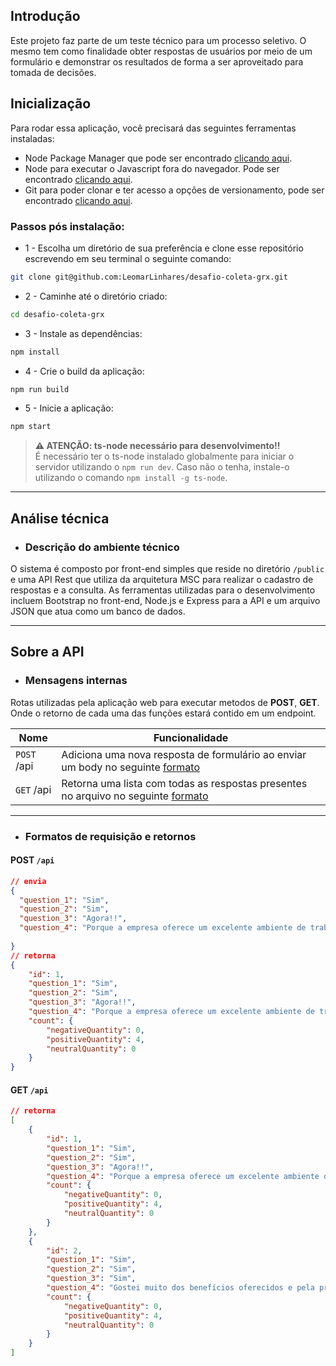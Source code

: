 ## Introdução

Este projeto faz parte de um teste técnico para um processo seletivo. O mesmo tem como finalidade obter respostas de usuários por meio de um formulário e demonstrar os resultados de forma a ser aproveitado para tomada de decisões.

## Inicialização
Para rodar essa aplicação, você precisará das seguintes ferramentas instaladas:
* Node Package Manager que pode ser encontrado [clicando aqui](https://www.npmjs.com/).
* Node para executar o Javascript fora do navegador. Pode ser encontrado [clicando aqui](https://nodejs.org/en/).
* Git para poder clonar e ter acesso a opções de versionamento, pode ser encontrado [clicando aqui](https://git-scm.com/).

### Passos pós instalação:
 - 1 - Escolha um diretório de sua preferência e clone esse repositório escrevendo em seu terminal o seguinte comando:

```bash
git clone git@github.com:LeomarLinhares/desafio-coleta-grx.git
```
 - 2 - Caminhe até o diretório criado:

```bash
cd desafio-coleta-grx
```
 - 3 - Instale as dependências:

```bash
npm install
```
 - 4 - Crie o build da aplicação:

```bash
npm run build
```
 - 5 - Inicie a aplicação:

```bash
npm start
```

> **⚠ ATENÇÃO: ts-node necessário para desenvolvimento!!**  
> É necessário ter o ts-node instalado globalmente para iniciar o servidor utilizando o ```npm run dev```. Caso não o tenha, instale-o utilizando o comando ```npm install -g ts-node```.

---

## Análise técnica

 - ### Descrição do ambiente técnico

O sistema é composto por front-end simples que reside no diretório ```/public``` e uma API Rest que utiliza da arquitetura MSC para realizar o cadastro de respostas e a consulta.
As ferramentas utilizadas para o desenvolvimento incluem Bootstrap no front-end, Node.js e Express para a API e um arquivo JSON que atua como um banco de dados.

---

## Sobre a API

- ### Mensagens internas

Rotas utilizadas pela aplicação web para executar metodos de **POST**, **GET**. Onde o retorno de cada uma das funções estará contido em um endpoint.

| Nome | Funcionalidade|
|------|--------------|
|```POST``` /api|Adiciona uma nova resposta de formulário ao enviar um body no seguinte [formato](#post-api)|
|```GET``` /api|Retorna uma lista com todas as respostas presentes no arquivo no seguinte [formato](#get-api)|

---

 - ### Formatos de requisição e retornos

#### POST ```/api```

```json
// envia
{
  "question_1": "Sim",
  "question_2": "Sim",
  "question_3": "Agora!!",
  "question_4": "Porque a empresa oferece um excelente ambiente de trabalho inclusivo, diverso e horizontal."
  
}
// retorna
{
	"id": 1,
	"question_1": "Sim",
	"question_2": "Sim",
	"question_3": "Agora!!",
	"question_4": "Porque a empresa oferece um excelente ambiente de trabalho inclusivo, diverso e horizontal.",
	"count": {
		"negativeQuantity": 0,
		"positiveQuantity": 4,
		"neutralQuantity": 0
	}
}
```

#### GET ```/api```

```json
// retorna
[
	{
		"id": 1,
		"question_1": "Sim",
		"question_2": "Sim",
		"question_3": "Agora!!",
		"question_4": "Porque a empresa oferece um excelente ambiente de trabalho inclusivo, diverso e horizontal.",
		"count": {
			"negativeQuantity": 0,
			"positiveQuantity": 4,
			"neutralQuantity": 0
		}
	},
	{
		"id": 2,
		"question_1": "Sim",
		"question_2": "Sim",
		"question_3": "Sim",
		"question_4": "Gostei muito dos benefícios oferecidos e pela preocupação com seus funcionários.",
		"count": {
			"negativeQuantity": 0,
			"positiveQuantity": 4,
			"neutralQuantity": 0
		}
	}
]
```